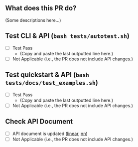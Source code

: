 ## What does this PR do?

(Some descriptions here...)

## Test CLI & API (`bash tests/autotest.sh`)
- [ ] Test Pass
  - (Copy and paste the last outputted line here.)
- [ ] Not Applicable (i.e., the PR does not include API changes.)

## Test quickstart & API (`bash tests/docs/test_examples.sh`)
- [ ] Test Pass
  - (Copy and paste the last outputted line here.)
- [ ] Not Applicable (i.e., the PR does not include API changes.)

## Check API Document
- [ ] API document is updated ([linear](https://www.csie.ntu.edu.tw/~cjlin/libmultilabel/api/linear.html), [nn](https://www.csie.ntu.edu.tw/~cjlin/libmultilabel/api/nn.html))
- [ ] Not Applicable (i.e., the PR does not include API changes.)